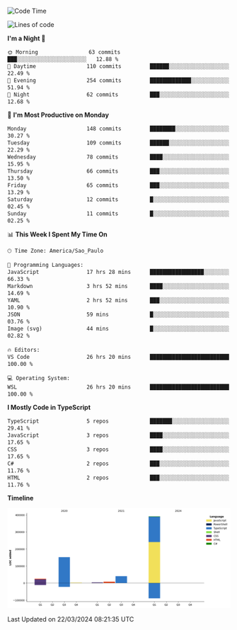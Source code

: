 <!--START_SECTION:waka-->
![Code Time](http://img.shields.io/badge/Code%20Time-2%2C381%20hrs%2048%20mins-blue)

![Lines of code](https://img.shields.io/badge/From%20Hello%20World%20I%27ve%20Written-621.5%20thousand%20lines%20of%20code-blue)

**I'm a Night 🦉** 

```text
🌞 Morning                63 commits          ███░░░░░░░░░░░░░░░░░░░░░░   12.88 % 
🌆 Daytime                110 commits         ██████░░░░░░░░░░░░░░░░░░░   22.49 % 
🌃 Evening                254 commits         █████████████░░░░░░░░░░░░   51.94 % 
🌙 Night                  62 commits          ███░░░░░░░░░░░░░░░░░░░░░░   12.68 % 
```
📅 **I'm Most Productive on Monday** 

```text
Monday                   148 commits         ████████░░░░░░░░░░░░░░░░░   30.27 % 
Tuesday                  109 commits         ██████░░░░░░░░░░░░░░░░░░░   22.29 % 
Wednesday                78 commits          ████░░░░░░░░░░░░░░░░░░░░░   15.95 % 
Thursday                 66 commits          ███░░░░░░░░░░░░░░░░░░░░░░   13.50 % 
Friday                   65 commits          ███░░░░░░░░░░░░░░░░░░░░░░   13.29 % 
Saturday                 12 commits          █░░░░░░░░░░░░░░░░░░░░░░░░   02.45 % 
Sunday                   11 commits          █░░░░░░░░░░░░░░░░░░░░░░░░   02.25 % 
```


📊 **This Week I Spent My Time On** 

```text
🕑︎ Time Zone: America/Sao_Paulo

💬 Programming Languages: 
JavaScript               17 hrs 28 mins      █████████████████░░░░░░░░   66.33 % 
Markdown                 3 hrs 52 mins       ████░░░░░░░░░░░░░░░░░░░░░   14.69 % 
YAML                     2 hrs 52 mins       ███░░░░░░░░░░░░░░░░░░░░░░   10.90 % 
JSON                     59 mins             █░░░░░░░░░░░░░░░░░░░░░░░░   03.76 % 
Image (svg)              44 mins             █░░░░░░░░░░░░░░░░░░░░░░░░   02.82 % 

🔥 Editors: 
VS Code                  26 hrs 20 mins      █████████████████████████   100.00 % 

💻 Operating System: 
WSL                      26 hrs 20 mins      █████████████████████████   100.00 % 
```

**I Mostly Code in TypeScript** 

```text
TypeScript               5 repos             ███████░░░░░░░░░░░░░░░░░░   29.41 % 
JavaScript               3 repos             ████░░░░░░░░░░░░░░░░░░░░░   17.65 % 
CSS                      3 repos             ████░░░░░░░░░░░░░░░░░░░░░   17.65 % 
C#                       2 repos             ███░░░░░░░░░░░░░░░░░░░░░░   11.76 % 
HTML                     2 repos             ███░░░░░░░░░░░░░░░░░░░░░░   11.76 % 
```



**Timeline**

![Lines of Code chart](https://raw.githubusercontent.com/jonhoffmam/jonhoffmam/master/assets/bar_graph.png)


 Last Updated on 22/03/2024 08:21:35 UTC
<!--END_SECTION:waka-->
